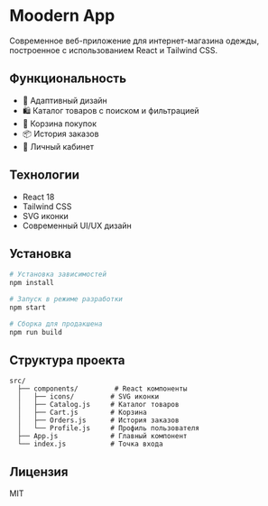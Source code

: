 # Moodern App

Современное веб-приложение для интернет-магазина одежды, построенное с использованием React и Tailwind CSS.

## Функциональность

- 📱 Адаптивный дизайн
- 🛍️ Каталог товаров с поиском и фильтрацией
- 🛒 Корзина покупок
- 📦 История заказов
- 👤 Личный кабинет

## Технологии

- React 18
- Tailwind CSS
- SVG иконки
- Современный UI/UX дизайн

## Установка

```bash
# Установка зависимостей
npm install

# Запуск в режиме разработки
npm start

# Сборка для продакшена
npm run build
```

## Структура проекта

```
src/
  ├── components/         # React компоненты
  │   ├── icons/         # SVG иконки
  │   ├── Catalog.js     # Каталог товаров
  │   ├── Cart.js        # Корзина
  │   ├── Orders.js      # История заказов
  │   └── Profile.js     # Профиль пользователя
  ├── App.js             # Главный компонент
  └── index.js           # Точка входа
```

## Лицензия

MIT 